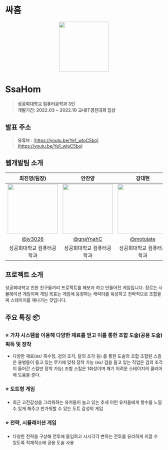 # 싸홈

<div align="center">
<img width="160px" src="https://github.com/jy3026/Ssahom/assets/89833446/95c83dd6-5bb9-4e0c-846d-fc8d2c88ca69"/>
</div>

# SsaHom
> **성공회대학교 컴퓨터공학과 3인** <br/> **개발기간: 2022.03 ~ 2022.10**
> **교내IT경진대회 입상**


## 발표 주소

> **유튜브** : [https://youtu.be/Ye1_wIpC5bo](https://youtu.be/Ye1_wIpC5bo)<br>

## 웹개발팀 소개

|      최진영(팀장)       |        안찬양           |       강대현         |                                                                                                               
| :------------------------------------------------------------------------------: | :---------------------------------------------------------------------------------------------------------------------------------------------------: | :---------------------------------------------------------------------------------------------------------------------------------------------------------------------------------------------------: | 
|   <img width="160px" src="https://github.com/jy3026/Ssahom/assets/89833446/9095fb53-9d4f-4413-9d04-fd50fa4ec12a" />    |                      <img width="160px" src="https://github.com/jy3026/Ssahom/assets/89833446/c4fc6e61-8201-4b43-bf67-7b31d030535d" />    |                   <img width="160px" src="https://github.com/jy3026/Ssahom/assets/89833446/20e529d9-1ffd-4841-93c6-9bb5d3aa44c6"/>   |
|   [@jy3026](https://github.com/jy3026)   |    [@gnaYnahC](https://github.com/gnaYnahC)  | [@motojate](https://github.com/motojate)  |
| 성공회대학교 컴퓨터공학과 | 성공회대학교 컴퓨터공학과 | 성공회대학교 컴퓨터공학과 |

## 프로젝트 소개

성공회대학교 친한 친구들끼리 프로젝트를 해보자 하고 만들어진 게임입니다. 장르는 시뮬레이션 게임이며 게임 목표는 게임에 등장하는 캐릭터를 육성하고 전략적으로 조합을 짜 스테이지를 깨나가는 것입니다.


## 주요 특징 📦

### ⭐️ 가챠 시스템을 이용해 다양한 재료를 얻고 이를 통한 조합 도술(공용 도술) 획득 및 장착
-  다양한 재료(ex/ 흑수정, 검의 조각, 달의 조각 등) 를 통한 도술의 조합
 조합된 스킬은 용병들이 들고 있는 무기에 맞춰 장착 가능 (ex/ 검을 들고 있는 직업은 검의 조각이 들어간 스킬만 장착 가능)
 조합 스킬은 1회성이며 깨기 어려운 스테이지의 클리어에 도움을 준다.

### ⭐️ 도트형 게임
-  최근 고전감성을 그리워하는 유저들이 늘고 있는 추세
 이런 유저들에게 향수를 느낄 수 있게 해주고 반가워할 수 있는 도트 감성의 게임

### ⭐️ 전략, 시뮬레이션 게임
-  다양한 전략을 구상해 전투에 돌입하고 시시각각 변하는 전투를 유리하게 이끌 수 있도록 적재적소에 공용 도술 사용

